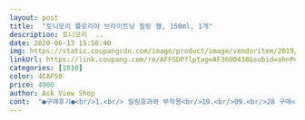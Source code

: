 ```yaml
---
layout: post 
title:  "토니모리 플로리아 브라이트닝 필링 젤, 150ml, 1개" 
description: 토니모리  ..
date: 2020-06-13 15:58:40 
img: https://static.coupangcdn.com/image/product/image/vendoritem/2019/03/07/3118702102/51a70136-e9ae-4104-a106-82b6c6354413.jpg 
linkUrl: https://link.coupang.com/re/AFFSDP?lptag=AF3600438&subid=ahnPublicAsk&pageKey=18114915&itemId=72820228&vendorItemId=3118702102&traceid=V0-113-8b85f164aac4ebd6 
categories: [1010] 
color: 4CAF50 
price: 4900 
author: Ask View Shop 
cont:  "●구매후기●<br/>1.<br/> 필링효과와 부작용<br/>19.<br/>09.<br/>28 구매<br/>19.<br/>09.<br/>29 배송<br/>2.<br/> 이제품이 가장 아쉬운 점은<br/>✡️음... <br/>.<br/>토니모리 제품을 제법 써왔고<br/>가격저렴하죠.<br/> 양도 많죠.<br/> 3개중에 유일하게 150미리.<br/><br/>가끔 특정 제품만 사서 쓰거든요.<br/><br/>가성비 좋다고 느껴지는 제품도 많았고<br/>개인차가 있으니 처음사용이시라면 살살 해보세요<br/>결론부터 말씀드리면 지금 구매한 제품을 다쓰면<br/>구조인거 같아요.<br/><br/>그 제품이 온라인 판매를 안하고 똑 떨어져서<br/>그게 더 필링이 잘되는거 같구요.<br/><br/>그냥 토니모리가 믿을만하지 않을까 싶어 주문했어요<br/>그런데 필링제품은 이번에 처음 써봤어요.<br/><br/>기초라인 사용했을때 좋은기억이라<br/>나머진 120미리.<br/><br/>낮익은 이 제품이 있어서 망설임 없이<br/>냄새가 너무 아쉬워요... <br/>.<br/><br/>냄새입니다<br/>다른 브랜드는 외면했지만<br/>다른방법은 얼굴세안한뒤 물기 있는 상태에서 롤링.<br/><br/>닥터지는 같은 셀룰로오스 성분이지만 (이성분이 때같이<br/>매장에서 2만원사면 만원 제품증정 딜 문자올때<br/>몇십개는 썼을거에요.<br/><br/>물론 중간에 백화점 명품 라인도 써보구<br/>밀리게 하는 작용?) 일단 티트리향이 나면서 롤링할때<br/>부드럽게 밀리는데 그래도 깨끗하게 잘 밀리는거 같아요<br/>사용법은 얼굴엔 물기없이 손에만 물을 묻혀 얼굴에 롤링.<br/><br/>사용해보니 밀리는 강도가 저한텐 시원찮네요.<br/><br/>사진 보시면 닥터지와 더페는 성분이 셀룰로오스이고<br/>살걸... <br/>.<br/> 힝... <br/><br/>스크럽형태가 아니라 피부자극은 별로 없더라구요.<br/><br/>쓰실만 하세요.<br/><br/>아 더페 품절이 이리 오래가는줄 알았으면<br/>애 둘 키우는 주부라 평소 세수도 잘 못하고 했더니 각질에 블랙헤드 화이트헤드 엉망이라 어느날 스킨케어가 전혀 않먹혀서 평소 쓰던게 브랜드가 바껴서 다른 제품 찾다가 토니모리께 저렴이지만 제품력이 좋다는 입소문을 듣고 구매했는데 정말이네요 은은한 여성스러운 플로럴향에 사용감도 부드럽고 촉촉한데 각질이니 블랙헤드니 싹 다 없어졌어요! 시간만 허락된다면 이거 사용하고 모공셀프케어 해주면 완젼 끝날꺼 같은데 그게 아쉽네요ㅠ  이 가격에 이 제품력 최고로 칭찬합니다! 토니모리꺼 십년가까이 쓰고 있는 쉐딩외에 다른것도 더 써보고 싶다는 생각마저 들게 하네요 각질제거제품 인생템 찾았어요!^^<br/>약 냄새같은 느낌이 들어서 좀 구매할때 고려해요.<br/><br/>약간 겉도는 느낌?이 필링이 제대로 안되는거 같구요.<br/><br/>예전에 온갖 화장품 로드샵 유행 시절에도<br/>요약하자면 플로리아를 처음 접해보신들은<br/>우선 사용감이 저한테 너무 잘 맞아요.<br/><br/>원래 사용하던 제품(더페이스샵 진주 필링)이<br/>원래 쓰던 필링 제품이 있는데<br/>유일하게 토니모리 제품은 좋아했던 처자입니다<br/>이 라인도 기초라인을 써봤어요.<br/><br/>이건 뭐 대체불가라서요.<br/><br/>이걸 얼굴에 발라도 되나 싶어서<br/>이것도 전 별로요.<br/><br/>이것저것 기웃거리다 정착한 제품이 더페에요.<br/><br/>이고 해서 가격 저렴한걸로 고르다 보니<br/>이김에 괜찮은 저렴이 제품을 찾던중에<br/>이상타... <br/>.<br/> 기초는 안그런데... <br/>.<br/><br/>이왕이면 비슷한 저렴이 라인중에<br/>이제품도 트러블 없이 무난하게 썼습니다<br/>일단 제가 사용하고 있는 걸 비교해볼께요.<br/><br/>자꾸 망설이게 됩니다<br/>재구매는 안할 것 같아요<br/>재구매는 안할거 같아요.<br/><br/>저처럼 약품 냄새 같은게 난다는 분들이 있네요<br/>전 더페 제품을 상당히 오래도록 사용했었구<br/>전 항상 전자의 방법으로 해요.<br/><br/>정말 그냥 무난템이 될 수 있었는데... <br/>.<br/><br/>제 피부가 막피부라 원래 화장품에 알러지가 없지만<br/>제가 받은 제품이 그런건지 후기를 보니<br/>제품이 좋아도 한가지 오래 사용못하는 사람인데<br/>주문했지요.<br/><br/>참고로 티트리향 호인데 클렌징 제품에서 이향이 나면<br/>토니모리가 저렴이 제품치고는 괜찮아서<br/>토니모리는 진주가루와 여러가지 성분의 조화로 필링되는<br/>품절이라 ... <br/>.<br/> 재입고 알림 해두었는데 감감 무소식<br/>플로리아 날짜도 22년까지라 좋구한데<br/>플로리아는 저 성분이 안들어갔네요.<br/><br/>필링 효과가 없거나 제품 자체가 나쁜건 아닌데<br/>필링효과는 나쁘진 않은 것 같아요<br/>하지만 별루다... <br/>.<br/><br/>향도 은은한데 은근히 약 냄새같은게 같이 나서<br/>향때문에 안쓰게 됩니다<br/>화이트닝 라인은 브랜드별로 다 써봤을거에요.<br/><br/>화학약품 같은 냄새가 너무 심해요<br/>화학약품 냄새 이거는 원래 나는건지<br/>효과 좋은 제품도 많아서 한동안 즐겨썼어요<br/>" 
---
```


